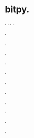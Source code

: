 # bitpy.
.
.
.
.












.






















































.
























.



























.

















































































.































































.































































































.















.


































































.
























































































.




.

